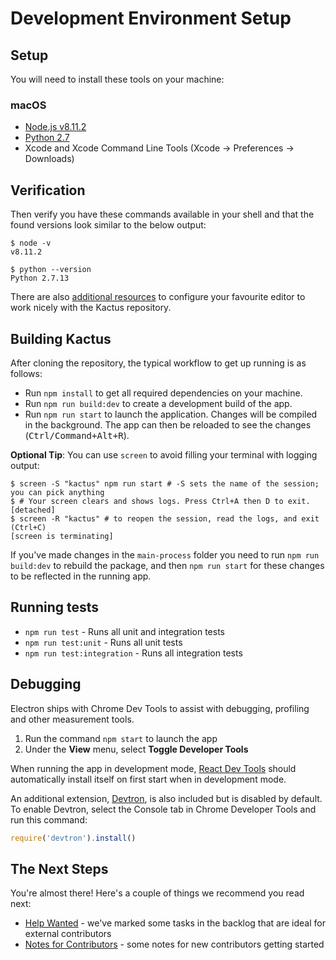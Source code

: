 #  Development Environment Setup

## Setup

You will need to install these tools on your machine:

### macOS

 - [Node.js v8.11.2](https://nodejs.org/dist/v8.11.2/)
 - [Python 2.7](https://www.python.org/downloads/mac-osx/)
 - Xcode and Xcode Command Line Tools (Xcode -> Preferences -> Downloads)

## Verification

Then verify you have these commands available in your shell and that the found
versions look similar to the below output:

```shellsession
$ node -v
v8.11.2

$ python --version
Python 2.7.13
```

There are also [additional resources](tooling.md) to
configure your favourite editor to work nicely with the Kactus
repository.

## Building Kactus

After cloning the repository, the typical workflow to get up running
is as follows:

* Run `npm install` to get all required dependencies on your machine.
* Run `npm run build:dev` to create a development build of the app.
* Run `npm run start` to launch the application. Changes will be compiled in the
  background. The app can then be reloaded to see the changes (<kbd>Ctrl/Command+Alt+R</kbd>).

**Optional Tip**: You can use `screen` to avoid filling your terminal with logging output:

```shellsession
$ screen -S "kactus" npm run start # -S sets the name of the session; you can pick anything
$ # Your screen clears and shows logs. Press Ctrl+A then D to exit.
[detached]
$ screen -R "kactus" # to reopen the session, read the logs, and exit (Ctrl+C)
[screen is terminating]
```

If you've made changes in the `main-process` folder you need to run `npm run
build:dev` to rebuild the package, and then `npm run start` for these changes to be
reflected in the running app.

## Running tests

- `npm run test` - Runs all unit and integration tests
- `npm run test:unit` - Runs all unit tests
- `npm run test:integration` - Runs all integration tests

## Debugging

Electron ships with Chrome Dev Tools to assist with debugging, profiling and
other measurement tools.

1. Run the command `npm start` to launch the app
2. Under the **View** menu, select **Toggle Developer Tools**

When running the app in development mode,
[React Dev Tools](https://chrome.google.com/webstore/detail/react-developer-tools/fmkadmapgofadopljbjfkapdkoienihi?hl=en)
should automatically install itself on first start when in development mode.

An additional extension, [Devtron](http://electron.atom.io/devtron/), is also
included but is disabled by default. To enable Devtron, select the Console
tab in Chrome Developer Tools and run this command:

```js
require('devtron').install()
```

## The Next Steps

You're almost there! Here's a couple of things we recommend you read next:

 - [Help Wanted](../../.github/CONTRIBUTING.md#help-wanted) - we've marked some
   tasks in the backlog that are ideal for external contributors
 - [Notes for Contributors](../process/notes-for-contributors.md) - some notes
   for new contributors getting started
